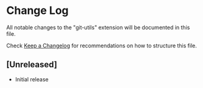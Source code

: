 # Change Log

All notable changes to the "git-utils" extension will be documented in this file.

Check [Keep a Changelog](http://keepachangelog.com/) for recommendations on how to structure this file.

## [Unreleased]

- Initial release